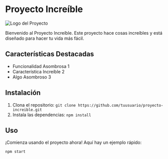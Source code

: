 # Proyecto Increíble

![Logo del Proyecto](dashboard.png)

Bienvenido al Proyecto Increíble. Este proyecto hace cosas increíbles y está diseñado para hacer tu vida más fácil.

## Características Destacadas

- Funcionalidad Asombrosa 1
- Característica Increíble 2
- Algo Asombroso 3

## Instalación

1. Clona el repositorio: `git clone https://github.com/tuusuario/proyecto-increible.git`
2. Instala las dependencias: `npm install`

## Uso

¡Comienza usando el proyecto ahora! Aquí hay un ejemplo rápido:

```bash
npm start

